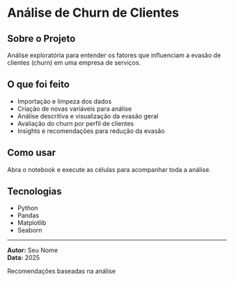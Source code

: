 # Análise de Churn de Clientes

## Sobre o Projeto
Análise exploratória para entender os fatores que influenciam a evasão de clientes (churn) em uma empresa de serviços.

## O que foi feito
- Importação e limpeza dos dados
- Criação de novas variáveis para análise
- Análise descritiva e visualização da evasão geral
- Avaliação do churn por perfil de clientes
- Insights e recomendações para redução da evasão

## Como usar
Abra o notebook e execute as células para acompanhar toda a análise.

## Tecnologias
- Python
- Pandas
- Matplotlib
- Seaborn

---

**Autor:** Seu Nome  
**Data:** 2025


Recomendações baseadas na análise
